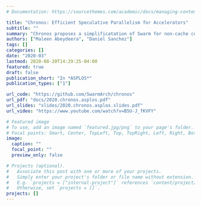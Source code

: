 ```yaml
---
# Documentation: https://sourcethemes.com/academic/docs/managing-content/

title: "Chronos: Efficient Speculative Parallelism for Accelerators"
subtitle: ""
summary: "Chronos proposes a simplificatation of Swarm for non-cache coherent architectures, including accelerators. We demonstrate its feasibility and benefits by building FPGA accelerators for four applications with speedups of 3.7x - 16x over a 40-threaded CPU"
authors: ["Maleen Abeydeera", "Daniel Sanchez"]
tags: []
categories: []
date: "2020-03"
lastmod: 2020-08-20T14:29:25-04:00
featured: true
draft: false
publication_short: "In *ASPLOS*"
publication_types: ["1"]

url_code: "https://github.com/SwarmArch/chronos"
url_pdf: "docs/2020.chronos.asplos.pdf"
url_slides: "slides/2020.chronos.asplos.slides.pdf"
url_video: "https://www.youtube.com/watch?v=B5U-J_fKVFY"

# Featured image
# To use, add an image named `featured.jpg/png` to your page's folder.
# Focal points: Smart, Center, TopLeft, Top, TopRight, Left, Right, BottomLeft, Bottom, BottomRight.
image:
  caption: ""
  focal_point: ""
  preview_only: false

# Projects (optional).
#   Associate this post with one or more of your projects.
#   Simply enter your project's folder or file name without extension.
#   E.g. `projects = ["internal-project"]` references `content/project/deep-learning/index.md`.
#   Otherwise, set `projects = []`.
projects: []
---
```

